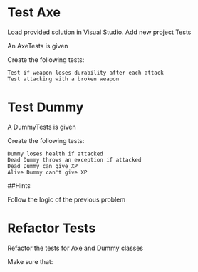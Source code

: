# Test Axe

Load provided solution in Visual Studio. Add new project Tests

An AxeTests is given

Create the following tests:

	Test if weapon loses durability after each attack
    Test attacking with a broken weapon

# Test Dummy

A DummyTests is given

Create the following tests:

	Dummy loses health if attacked
	Dead Dummy throws an exception if attacked
	Dead Dummy can give XP
	Alive Dummy can't give XP

##Hints

Follow the logic of the previous problem

# Refactor Tests

Refactor the tests for Axe and Dummy classes

Make sure that:
